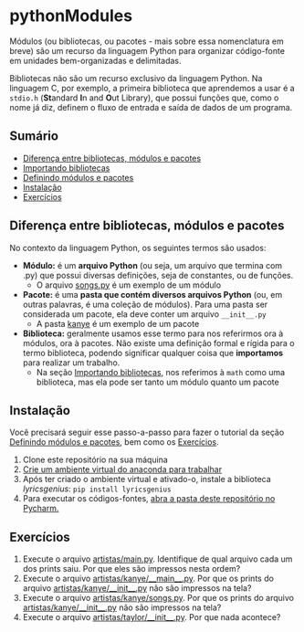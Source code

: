 # pythonModules

Módulos (ou bibliotecas, ou pacotes - mais sobre essa nomenclatura em breve) são um recurso da linguagem Python para 
organizar código-fonte em unidades bem-organizadas e delimitadas.

Bibliotecas não são um recurso exclusivo da linguagem Python. Na linguagem C, por exemplo, a primeira biblioteca que 
aprendemos a usar é a `stdio.h` (**St**andard **I**n and **O**ut Library), que possui funções que, como o nome já diz, 
definem o fluxo de entrada e saída de dados de um programa.

## Sumário

* [Diferença entre bibliotecas, módulos e pacotes](#diferena-entre-bibliotecas-mdulos-e-pacotes)
* [Importando bibliotecas](capítulos/importando_bibliotecas.md)
* [Definindo módulos e pacotes](capítulos/definindo_módulos_e_pacotes.md)
* [Instalação](#instalação)
* [Exercícios](#exercícios)

## Diferença entre bibliotecas, módulos e pacotes

No contexto da linguagem Python, os seguintes termos são usados:

* **Módulo:** é um **arquivo Python** (ou seja, um arquivo que termina com .py) que possui diversas definições, seja de
  constantes, ou de funções.
  * O arquivo [songs.py](artistas/kanye/songs.py) é um exemplo de um módulo
* **Pacote:** é uma **pasta que contém diversos arquivos Python** (ou, em outras palavras, é uma coleção de módulos). 
  Para uma pasta ser considerada um pacote, ela deve conter um arquivo `__init__.py`
  * A pasta [kanye](artistas/kanye) é um exemplo de um pacote
* **Biblioteca:** geralmente usamos esse termo para nos referirmos ora à módulos, ora à pacotes. Não existe uma 
  definição formal e rígida para o termo biblioteca, podendo significar qualquer coisa que **importamos** para realizar 
  um trabalho.
  * Na seção [Importando bibliotecas](#importando-bibliotecas), nos referimos à `math` como uma biblioteca, mas ela pode 
    ser tanto um módulo quanto um pacote
  
## Instalação 

Você precisará seguir esse passo-a-passo para fazer o tutorial da seção 
[Definindo módulos e pacotes](capítulos/definindo_módulos_e_pacotes.md), bem como os [Exercícios](#exercícios). 

1. Clone este repositório na sua máquina
2. [Crie um ambiente virtual do anaconda para trabalhar](
   https://github.com/CTISM-Prof-Henry/pythonEssentials/blob/main/chapters/venvs.md#criando-pela-linha-de-comando)
3. Após ter criado o ambiente virtual e ativado-o, instale
   a biblioteca _lyricsgenius_: `pip install lyricsgenius`
4. Para executar os códigos-fontes, [abra a pasta deste repositório no Pycharm.](
   https://github.com/CTISM-Prof-Henry/pythonEssentials/blob/main/chapters/venvs.md#usando-pelo-pycharm)

## Exercícios

1. Execute o arquivo [artistas/main.py](artistas/main.py). Identifique de qual arquivo cada um dos prints saiu. Por que eles são
   impressos nesta ordem?
2. Execute o arquivo [artistas/kanye/\_\_main\_\_.py](artistas/kanye/__main__.py). Por que os prints do arquivo 
   [artistas/kanye/\_\_init\_\_.py](artistas/kanye/__init__.py) não são impressos na tela?
3. Execute o arquivo [artistas/kanye/songs.py](artistas/kanye/songs.py). Por que os prints do arquivo 
   [artistas/kanye/\_\_init\_\_.py](artistas/kanye/__init__.py) não são impressos na tela?
4. Execute o arquivo [artistas/taylor/\_\_init\_\_.py](artistas/taylor/__init__.py). Por que nada acontece?